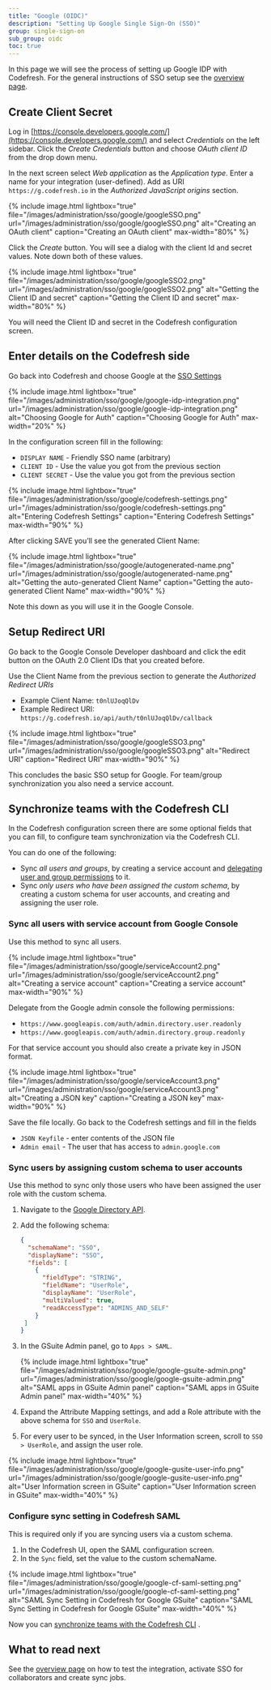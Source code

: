 ```yaml
---
title: "Google (OIDC)"
description: "Setting Up Google Single Sign-On (SSO)"
group: single-sign-on
sub_group: oidc
toc: true
---
```


In this page we will see the process of setting up Google IDP with Codefresh. For the general instructions of SSO setup
see the [overview page]({{site.baseurl}}/docs/administration/single-sign-on/sso-setup-oauth2/).

## Create Client Secret

Log in [https://console.developers.google.com/](https://console.developers.google.com/) and select *Credentials* on the left sidebar. Click the *Create Credentials* button and choose *OAuth client ID* from the drop down menu.

In the next screen select *Web application* as the *Application type*. Enter a name for your integration (user-defined). Add as URI `https://g.codefresh.io` in the *Authorized JavaScript origins* section.

{% include image.html
lightbox="true"
file="/images/administration/sso/google/googleSSO.png"
url="/images/administration/sso/google/googleSSO.png"
alt="Creating an OAuth client"
caption="Creating an OAuth client"
max-width="80%"
%}

Click the *Create* button. You will see a dialog with the client Id and secret values. Note down both of these values.

{% include image.html
lightbox="true"
file="/images/administration/sso/google/googleSSO2.png"
url="/images/administration/sso/google/googleSSO2.png"
alt="Getting the Client ID and secret"
caption="Getting the Client ID and secret"
max-width="80%"
%}

You will need the Client ID and secret in the Codefresh configuration screen.

## Enter details on the Codefresh side

Go back into Codefresh and choose Google at the [SSO Settings](https://g.codefresh.io/account-admin/sso)

{% include image.html
lightbox="true"
file="/images/administration/sso/google/google-idp-integration.png"
url="/images/administration/sso/google/google-idp-integration.png"
alt="Choosing Google for Auth"
caption="Choosing Google for Auth"
max-width="20%"
%}

In the configuration screen fill in the following:

* `DISPLAY NAME` - Friendly SSO name (arbitrary)
* `CLIENT ID` - Use the value you got from the previous section
* `CLIENT SECRET` - Use the value you got from the previous section

{% include image.html
lightbox="true"
file="/images/administration/sso/google/codefresh-settings.png"
url="/images/administration/sso/google/codefresh-settings.png"
alt="Entering Codefresh Settings"
caption="Entering Codefresh Settings"
max-width="90%"
%}

After clicking SAVE you’ll see the generated Client Name:

{% include image.html
lightbox="true"
file="/images/administration/sso/google/autogenerated-name.png"
url="/images/administration/sso/google/autogenerated-name.png"
alt="Getting the auto-generated Client Name"
caption="Getting the auto-generated Client Name"
max-width="90%"
%}

Note this down as you will use it in the Google Console.

## Setup Redirect URI

Go back to the Google Console Developer dashboard and click the edit button on the OAuth 2.0 Client IDs that you created before.

Use the Client Name from the previous section to generate the *Authorized Redirect URIs*

* Example Client Name: `t0nlUJoqQlDv`
* Example Redirect URI: `https://g.codefresh.io/api/auth/t0nlUJoqQlDv/callback`

{% include image.html
lightbox="true"
file="/images/administration/sso/google/googleSSO3.png"
url="/images/administration/sso/google/googleSSO3.png"
alt="Redirect URI"
caption="Redirect URI"
max-width="90%"
%}

This concludes the basic SSO setup for Google. For team/group synchronization you also need a service account.

## Synchronize teams with the Codefresh CLI

In the Codefresh configuration screen there are some optional fields that you can fill, to configure team synchronization via the Codefresh CLI.  

You can do one of the following:  

* Sync *all users and groups*, by creating a service account and [delegating user and group permissions](https://developers.google.com/admin-sdk/directory/v1/guides/delegation) to it.
* Sync *only users who have been assigned the custom schema*, by creating a custom schema for user accounts, and creating and assigning the user role.

### Sync all users with service account from Google Console

Use this method to sync all users.

{% include image.html
lightbox="true"
file="/images/administration/sso/google/serviceAccount2.png"
url="/images/administration/sso/google/serviceAccount2.png"
alt="Creating a service account"
caption="Creating a service account"
max-width="90%"
%}

Delegate from the Google admin console the following permissions:

* `https://www.googleapis.com/auth/admin.directory.user.readonly`
* `https://www.googleapis.com/auth/admin.directory.group.readonly`

For that service account you should also create a private key in JSON format.

{% include image.html
lightbox="true"
file="/images/administration/sso/google/serviceAccount3.png"
url="/images/administration/sso/google/serviceAccount3.png"
alt="Creating a JSON key"
caption="Creating a JSON key"
max-width="90%"
%}

Save the file locally. Go back to the Codefresh settings and fill in the fields

* `JSON Keyfile` - enter contents of the JSON file
* `Admin email` -  The user that has access to `admin.google.com`

### Sync users by assigning custom schema to user accounts

Use this method to sync only those users who have been assigned the user role with the custom schema.

1. Navigate to the [Google Directory API](https://developers.google.com/admin-sdk/directory/v1/reference/schemas/insert?authuser=1).
1. Add the following schema:

    ```json
    {  
      "schemaName": "SSO",  
      "displayName": "SSO",  
      "fields": [  
        {  
          "fieldType": "STRING",  
          "fieldName": "UserRole",  
          "displayName": "UserRole",  
          "multiValued": true,  
          "readAccessType": "ADMINS_AND_SELF"  
        }  
     ]
    }
    ```

1. In the GSuite Admin panel, go to `Apps > SAML`.

    {% include image.html
    lightbox="true"
    file="/images/administration/sso/google/google-gsuite-admin.png"
    url="/images/administration/sso/google/google-gsuite-admin.png"
    alt="SAML apps in GSuite Admin panel"
    caption="SAML apps in GSuite Admin panel"
    max-width="40%"
    %}

1. Expand the Attribute Mapping settings, and add a Role attribute with the above schema for `SSO` and `UserRole`.
1. For every user to be synced, in the User Information screen, scroll to `SSO > UserRole`, and assign the user role.

  {% include image.html
lightbox="true"
file="/images/administration/sso/google/google-gusite-user-info.png"
url="/images/administration/sso/google/google-gusite-user-info.png"
alt="User Information screen in GSuite"
caption="User Information screen in GSuite"
max-width="40%"
%}

### Configure sync setting in Codefresh SAML

This is required only if you are syncing users via a custom schema.

1. In the Codefresh UI, open the SAML configuration screen.
1. In the `Sync` field, set the value to the custom schemaName.

{% include image.html
lightbox="true"
file="/images/administration/sso/google/google-cf-saml-setting.png"
url="/images/administration/sso/google/google-cf-saml-setting.png"
alt="SAML Sync Setting in Codefresh for Google GSuite"
caption="SAML Sync Setting in Codefresh for Google GSuite"
max-width="40%"
%}

Now you can [synchronize teams with the Codefresh CLI]({{site.baseurl}}/docs/administration/single-sign-on/sso-setup-oauth2/#syncing-of-teams-after-initial-sso-setup) .

## What to read next

See the [overview page]({{site.baseurl}}/docs/administration/single-sign-on/sso-setup-oauth2/#testing-your-identity-provider) on how to test the integration, activate SSO for collaborators and create sync jobs.

